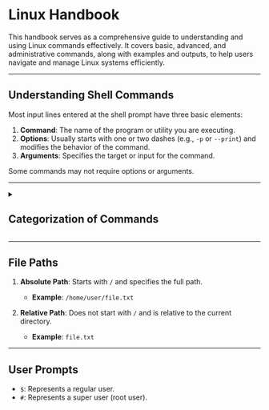<h1>Linux Handbook</h1>

This handbook serves as a comprehensive guide to understanding and using Linux commands effectively. It covers basic, advanced, and administrative commands, along with examples and outputs, to help users navigate and manage Linux systems efficiently.

---

<h2>Understanding Shell Commands</h2>

Most input lines entered at the shell prompt have three basic elements:

1. **Command**: The name of the program or utility you are executing.
2. **Options**: Usually starts with one or two dashes (e.g., `-p` or `--print`) and modifies the behavior of the command.
3. **Arguments**: Specifies the target or input for the command.

Some commands may not require options or arguments.

---

<details>
<summary><h2>Categorization of Commands</h2></summary>

<details>
<summary><h4><strong>1. Basic Commands</strong></h4></summary>

1. **`cat`**: Used to display the contents of a file or concatenate multiple files.

    - **Example**: `cat file.txt`
    - **Output**: Displays the content of `file.txt`.

2. **`head`**: Displays the first few lines of a file.

    - **Example**: `head file.txt`
    - **Output**: Shows the first 10 lines of `file.txt`.

3. **`tail`**: Displays the last few lines of a file.

    - **Example**: `tail file.txt`
    - **Output**: Shows the last 10 lines of `file.txt`.

4. **`man`**: Displays the manual or documentation for a command.

    - **Example**: `man ls`
    - **Output**: Opens the manual page for the `ls` command.

5. **`pwd`**: Prints the current working directory.

    - **Example**: `pwd`
    - **Output**: `/home/user`

6. **`ls`**: Lists the contents of the current directory.

    - **Example**: `ls`
    - **Output**: Lists files and directories in the current directory.

    - **Options**:
        - `-a`: Lists all files, including hidden files (those starting with `.`).
            - **Example**: `ls -a`
            - **Output**: `. .. file1 file2 .hiddenfile`
        - `-R`: Recursively lists directories and their contents.
            - **Example**: `ls -R`
            - **Output**: Displays all files and subdirectories.

7. **`tree`**: Displays the directory structure in a tree-like format.

    - **Example**: `tree`
    - **Output**:
        ```
        .
        ├── file1
        ├── file2
        └── file3
            └── subdir
        ```

8. **`cd`**: Changes the current directory.

    - **Example**: `cd /home/user`
    - **Output**: Changes the working directory to `/home/user`.

9. **`mkdir`**: Creates a new directory.

    - **Example**: `mkdir new_folder`
    - **Output**: Creates a directory named `new_folder`.

10. **`rmdir`**: Removes an empty directory.

    - **Example**: `rmdir empty_folder`
    - **Output**: Deletes the directory `empty_folder`.

11. **`touch`**: Creates an empty file.

    - **Example**: `touch file.txt`
    - **Output**: Creates a file named `file.txt`.

    - **Hidden File**: Prefix the filename with a dot (`.`) to create a hidden file.
        - **Example**: `touch .hiddenfile`
        - **Output**: Creates a hidden file named `.hiddenfile`.

12. **`mv`**: Moves or renames files.

    - **Example**: `mv file.txt /home/user`
    - **Output**: Moves `file.txt` to `/home/user`.

13. **`cp`**: Copies files.

    - **Example**: `cp file.txt /home/user`
    - **Output**: Copies `file.txt` to `/home/user`.

14. **`clear`**: Clears the terminal screen.

    - **Output**: Clears all text from the terminal.

15. **`history`**: Displays the list of previously executed commands.

    - **Output**:
        ```
        1  ls
        2  cd /home
        3  pwd
        ```

16. **`echo`**: Prints text to the terminal.

    - **Example**: `echo Hello`
    - **Output**: `Hello`

17. **`printf`**: Prints formatted text to the terminal. - **Example**: `printf "This is a ball.\n"` - **Output**: `This is a ball.`
</details>

---

<details>
<summary><h4><strong>2. Advanced Commands</strong></h4></summary>

1.  **`chmod`**: Changes file permissions.

    The `chmod` command is used to modify the permissions of a file or directory. Permissions determine who can read, write, or execute a file.

    -   **Permission Breakdown**:

        -   Each file or directory has three permission groups:

            1. **Owner**: The user who owns the file.
            2. **Group**: Other users in the same group as the owner.
            3. **Others**: All other users.

        -   Each group has three types of permissions:

            -   `r` → Read (4 in binary).
            -   `w` → Write (2 in binary).
            -   `x` → Execute (1 in binary).
            -   `-` → No permission (0 in binary).

        -   Permissions are represented as a combination of these values:
            -   `rwx` → Read, Write, Execute (4 + 2 + 1 = 7).
            -   `rw-` → Read, Write (4 + 2 = 6).
            -   `r--` → Read only (4).

    -   **How the Permission Number is Generated**:

        -   Permissions are represented as a three-digit number, where:
            -   The **first digit** represents the owner's permissions.
            -   The **second digit** represents the group's permissions.
            -   The **third digit** represents others' permissions.
        -   Each digit is the sum of the binary values for `r`, `w`, and `x`.

        -   **Example**:
            -   `chmod 754 file.txt`:
                -   `7` → Owner: Read (4) + Write (2) + Execute (1) = `rwx`.
                -   `5` → Group: Read (4) + Execute (1) = `r-x`.
                -   `4` → Others: Read (4) = `r--`.

    -   **Example Command**:

        -   `chmod 755 file.txt`
            -   **Explanation**:
                -   Owner: `rwx` (7).
                -   Group: `r-x` (5).
                -   Others: `r-x` (5).
            -   **Output**: Updates the permissions of `file.txt` to allow the owner full access, while the group and others can only read and execute.

    -   **Special Cases**:

        -   If the file starts with `d`, it is a directory.

            -   **Example**:
                -   `ls -l`
                    ```
                    drwxr-xr-x 2 user group 4096 Oct 10 12:00 my_directory
                    ```
                -   The `d` at the beginning indicates that `my_directory` is a directory.
                -   To change the permissions of this directory:
                    -   `chmod 755 my_directory`
                    -   **Explanation**: Grants the owner full access (`rwx`), and read/execute permissions (`r-x`) to the group and others.

        -   If the file starts with `-`, it is a regular file.
            -   **Example**:
                -   `ls -l`
                    ```
                    -rw-r--r-- 1 user group 1024 Oct 10 12:00 my_file.txt
                    ```
                -   The `-` at the beginning indicates that `my_file.txt` is a regular file.
                -   To change the permissions of this file:
                    -   `chmod 644 my_file.txt`
                    -   **Explanation**: Grants the owner read/write permissions (`rw-`), and read-only permissions (`r--`) to the group and others.

    -   **Chmod Calculator**:
        -   Use [Chmod Calculator](https://chmod-calculator.com) to easily calculate permissions.

2.  **`top`**: Displays real-time system processes and resource usage.

    -   **Example**: `top`
    -   **Output**: Displays CPU, memory usage, and running processes.

3.  **`ps`**: Displays information about running processes.

    -   **Example**: `ps`
    -   **Output**:

        ```
          PID TTY          TIME CMD
         1234 pts/0    00:00:01 bash
         5678 pts/0    00:00:00 ps
        ```

    -   **Options**:

        -   `-a`: Shows all processes associated with terminals.

            -   **Example**: `ps -a`
            -   **Output**:
                ```
                  PID TTY          TIME CMD
                 1234 pts/0    00:00:01 bash
                 5678 pts/0    00:00:00 ps
                 9101 pts/1    00:00:02 vim
                ```

        -   `-ef`: Displays detailed information about all processes.
            -   **Example**: `ps -ef`
            -   **Output**:
                ```
                 UID        PID  PPID  C STIME TTY          TIME CMD
                 root         1     0  0 10:00 ?        00:00:01 init
                 user      1234     1  0 10:01 pts/0    00:00:01 bash
                 user      5678  1234  0 10:02 pts/0    00:00:00 ps
                ```

4.  **`kill`**: Terminates a process by its PID.

    -   **Example**: `kill 1234`
    -   **Explanation**: The PID (Process ID) can be obtained using commands like `ps` or `top`. For example, running `ps` will list the currently running processes along with their PIDs.
    -   **Output**: Terminates the process with PID `1234`.

5.  **`vim`**: Opens a file in the Vim text editor.

    -   **Description**: Vim (Vi IMproved) is a highly configurable and powerful text editor used for efficiently creating and editing text files. It is widely used by developers and system administrators due to its versatility and extensive features.
    -   **Note**: Vim needs to be installed before use.
        -   **Installation Command**: `sudo apt install vim`
    -   **Example**: `vim file.txt`
    -   **Usage**:
        -   Press `i` to enter insert mode.
        -   Press `Esc` to exit insert mode.
        -   Type `:wq` to save and exit.
        -   Type `:q` to exit without saving.

    </details>

---

<details>
<summary><h4><strong>3. Administrative Commands</strong></h4></summary>

1. **`sudo`**: Executes commands with administrative privileges.

    - **Example**: `sudo apt update`
    - **Output**: Updates the package index.

2. **`su`**: Switches to another user account.

    - **Example**: `su username`
    - **Output**: Switches to the specified user.

3. **`sudo su`**: Temporarily switches to the root user.

    - **Example**: `sudo su`
    - **Output**: Grants root access.

4. **`apt`** - Manages software packages.

    **Examples:**

    - **Update package index:**
        ```sh
        sudo apt update
        ```
    - **Upgrade all installed packages:**
        ```sh
        sudo apt upgrade
        ```
    - **Install a package:**
        ```sh
        sudo apt install packageName
        ```
    - **Remove a package:**
        ```sh
        sudo apt remove packageName
        ```
    - **Purge a package (remove along with configuration files):**
        ```sh
        sudo apt purge packageName
        ```
    - **Remove unnecessary dependencies:**
        ```sh
        sudo apt autoremove
        ```

 </details>

</details>

---

<h2>File Paths</h2>

1. **Absolute Path**: Starts with `/` and specifies the full path.

    - **Example**: `/home/user/file.txt`

2. **Relative Path**: Does not start with `/` and is relative to the current directory.
    - **Example**: `file.txt`

---

<h2>User Prompts</h2>

-   `$`: Represents a regular user.
-   `#`: Represents a super user (root user).
